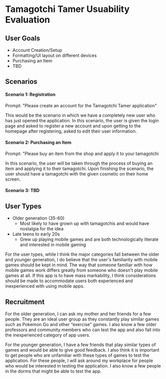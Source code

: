 # Tamagotchi Tamer Usuability Evaluation

## User Goals
* Account Creation/Setup
* Formatting/UI layout on different devices
* Purchasing an Item
* TBD


## Scenarios

#### Scenario 1: Registration

Prompt: "Please create an account for the Tamagotchi Tamer application"

This would be the scenario in which we have a completely new user who has just opened the application.
In this scenario, the user is given the login page and asked to register a new account and upon getting to the homepage after registering, asked to edit their user information.

#### Scenario 2: Purchasing an Item

Prompt: "Please buy an item from the shop and apply it to your tamagotchi

In this scenario, the user will be taken through the process of buying an item and applying it to their tamagotchi. Upon finishing the scenario, the user should have a tamagotchi with the given cosmetic on their home screen.

#### Scenario 3: TBD


## User Types
* Older generation (35-60)
  * Most likely to have grown up with tamagotchis and would have nostalgia for the idea
* Late teens to early 20s
  *  Grew up playing mobile games and are both technologically literate and interested in mobile gaming

For the user types, while I think the major categories fall between the older and younger generation, I do believe that the user's familiarity with mobile games should be kept in mind. The way that someone familiar with how mobile games work differs greatly from someone who doesn't play mobile games at all. If this app is to have mass markability, I think considerations should be made to accommodate users both experienced and inexperienced with using mobile apps.


## Recruitment
For the older generation, I can ask my mother and her friends for a few people. They are an ideal user group as they constantly play similar games such as Pokemon Go and other “exercise” games. I also know a few older professors and community members who can test the app and also fall into the inexperienced category of app users.

For the younger generation, I have a few friends that play similar types of games and would be able to give good feedback. I also think it is important to get people who are unfamiliar with these types of games to test the application. For these people, I will ask around my workplace for people who would be interested in testing the application. I also know a few people in the dorms that might be able to test the app.

